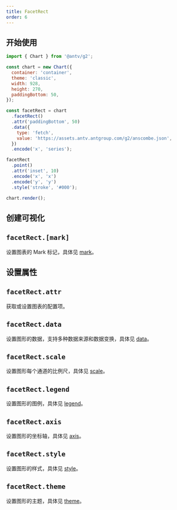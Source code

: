 ```yaml
---
title: FacetRect
order: 6
---
```


## 开始使用

```js
import { Chart } from '@antv/g2';

const chart = new Chart({
  container: 'container',
  theme: 'classic',
  width: 928,
  height: 270,
  paddingBottom: 50,
});

const facetRect = chart
  .facetRect()
  .attr('paddingBottom', 50)
  .data({
    type: 'fetch',
    value: 'https://assets.antv.antgroup.com/g2/anscombe.json',
  })
  .encode('x', 'series');

facetRect
  .point()
  .attr('inset', 10)
  .encode('x', 'x')
  .encode('y', 'y')
  .style('stroke', '#000');

chart.render();
```

## 创建可视化

## `facetRect.[mark]`

设置图表的 Mark 标记，具体见 [mark](/api/mark/area)。

## 设置属性

## `facetRect.attr`

获取或设置图表的配置项。

## `facetRect.data`

设置图形的数据，支持多种数据来源和数据变换，具体见 [data](/spec/data/overview)。

## `facetRect.scale`

设置图形每个通道的比例尺，具体见 [scale](/spec/overview#scale)。

## `facetRect.legend`

设置图形的图例，具体见 [legend](/spec/component/legend)。

## `facetRect.axis`

设置图形的坐标轴，具体见 [axis](/spec/component/axis)。

## `facetRect.style`

设置图形的样式，具体见 [style](/spec/common/style)。

## `facetRect.theme`

设置图形的主题，具体见 [theme](/spec/theme/overview)。
